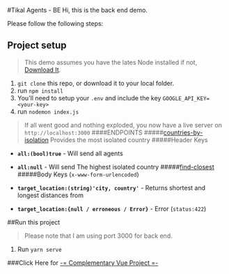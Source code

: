 #Tikal Agents - BE
Hi, this is the back end demo.

Please follow the following steps:
## Project setup
>This demo assumes you have the lates Node installed
 if not, [Download It](https://nodejs.org/dist/v10.15.2/node-v10.15.2-x64.msi).
 
1. `git clone` this repo, or download it to your local folder.
2. run ```npm install```
3. You'll need to setup your `.env` and include the key `GOOGLE_API_KEY=<your-key>`
4. run `nodemon index.js` 
>If all went good and nothing exploded, you now have a live server on  `http://localhost:3000`
####ENDPOINTS
#####[countries-by-isolation](http://localhost:3000/countries-by-isolation)
Provides the most isolated country
#####Header Keys
- **`all:(bool)true`** - Will send all agents
- **`all:null`** - Will send The highest isolated country
#####[find-closest](http://localhost:3000/find-closest)
#####Body Keys (`x-www-form-urlencoded`)
- **`target_location:(string)'city, country'`** - Returns shortest and longest distances from 

- **`target_location:{null / erroneous / Error}`** - Error (`status:422`)

##Run this project
>Please note that I am using port 3000 for back end.

1. Run ```yarn serve```

###Click Here for [-= Complementary Vue Project =-](https://bitbucket.org/yearzero/tikal-vue-demo/src/master/)

